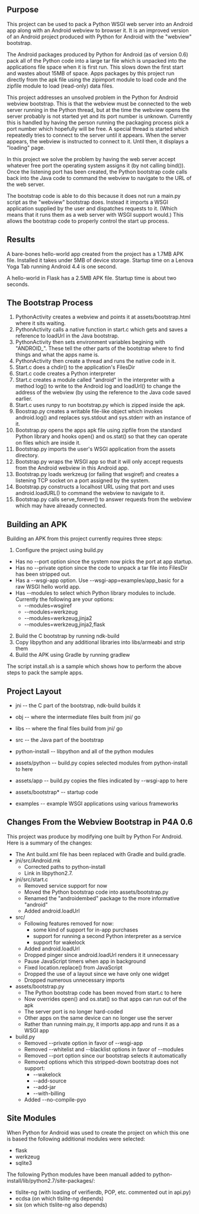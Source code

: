 ## Purpose

This project can be used to pack a Python WSGI web server into an Android app along
with an Android webview to browser it. It is an improved version of an Android
project produced with Python for Android with the "webview" bootstrap.

The Android packages produced by Python for Android (as of version 0.6) pack all
of the Python code into a large tar file which is unpacked into the applications
file space when it is first run. This slows down the first start and wastes about
15MB of space. Apps packages by this project run directly from the apk file using
the zipimport module to load code and the zipfile module to load (read-only) data
files.

This project addresses an unsolved problem in the Python for Android webview
bootstrap. This is that the webview must be connected to the web server running
in the Python thread, but at the time the webview opens the server probably is
not started yet and its port number is unknown. Currently this is handled by
having the person running the packaging process pick a port number which hopefully
will be free. A special thread is started which repeatedly tries to connect to the
server until it appears. When the server appears, the webview is instructed to
connect to it. Until then, it displays a "loading" page.

In this project we solve the problem by having the web server accept whatever
free port the operating system assigns it (by not calling bind()). Once the
listening port has been created, the Python bootstrap code calls back into the
Java code to command the webview to navigate to the URL of the web server.

The bootstrap code is able to do this because it does not run a main.py script
as the "webview" bootstrap does. Instead it imports a WSGI application supplied
by the user and dispatches requests to it. (Which means that it runs them
as a web server with WSGI support would.) This allows the bootstrap code to
properly control the start up process.

## Results

A bare-bones hello-world app created from the project has a 1.7MB APK file.
Installed it takes under 5MB of device storage. Startup time on a Lenova
Yoga Tab running Android 4.4 is one second.

A hello-world in Flask has a 2.5MB APK file. Startup time is about two seconds.

## The Bootstrap Process

1. PythonActivity creates a webview and points it at assets/bootstrap.html
   where it sits waiting.
2. PythonActivity calls a native function in start.c which gets and saves
   a reference to loadUrl in the Java bootstrap.
3. PythonActivity then sets environment variables begining with "ANDROID\_".
   These tell the other parts of the bootstrap where to find things and what
   the apps name is.
4. PythonActivity then create a thread and runs the native code in it.
5. Start.c does a chdir() to the application's FilesDir
6. Start.c code creates a Python interpreter
7. Start.c creates a module called "android" in the interpreter with
   a method log() to write to the Android log and loadUrl() to change
   the address of the webview (by using the reference to the Java code saved
   earlier.
8. Start.c uses runpy to run bootstrap.py which is zipped inside
   the apk.
9. Boostrap.py creates a writable file-like object which invokes android.log()
   and replaces sys.stdout and sys.stderr with an instance of it.
10. Bootstrap.py opens the apps apk file using zipfile from the standard
   Python library and hooks open() and os.stat() so that they can operate
   on files which are inside it.
10. Bootstrap.py imports the user's WSGI application from the assets directory.
11. Bootstrap.py wraps the WSGI app so that it will only accept requests from
   the Android webview in this Android app.
12. Bootstrap.py loads werkzeug (or failing that wsgiref) and creates a listening
   TCP socket on a port assigned by the system.
13. Bootstrap.py constructs a localhost URL using that port and uses
   android.loadURL() to command the webview to navigate to it.
14. Bootstrap.py calls serve\_forever() to answer requests from the webview
  which may have alreaady connected.

## Building an APK

Building an APK from this project currently requires three steps:

1. Configure the project using build.py
 * Has no --port option since the system now picks the port at app startup.
 * Has no --private option since the code to unpack a tar file into
   FilesDir has been stripped out.
 * Has a --wsgi-app option. Use --wsgi-app=examples/app\_basic for
   a raw WSGI hello world app.
 * Has --modules to select which Python library modules to include.
   Currently the following are your options:
   * --modules=wsgiref
   * --modules=werkzeug
   * --modules=werkzeug,jinja2
   * --modules=werkzeug,jinja2,flask
2. Build the C bootstrap by running ndk-build
3. Copy libpython and any additional libraries into libs/armeabi and strip them
4. Build the APK using Gradle by running gradlew

The script install.sh is a sample which shows how to perform the above steps
to pack the sample apps.

## Project Layout

* jni -- the C part of the bootstrap, ndk-build builds it
 * obj -- where the intermediate files built from jni/ go
 * libs -- where the final files build from jni/ go

* src -- the Java part of the bootstrap

* python-install -- libpython and all of the python modules

* assets/python -- build.py copies selected modules from python-install to here

* assets/app -- build.py copies the files indicated by --wsgi-app to here

* assets/bootstrap\* -- startup code

* examples -- example WSGI applications using various frameworks

## Changes From the Webview Bootstrap in P4A 0.6

This project was produce by modifying one built by Python For Android.
Here is a summary of the changes:

* The Ant build.xml file has been replaced with Gradle and build.gradle.
* jni/src/Android.mk
  * Corrected paths to python-install
  * Link in libpython2.7.
* jni/src/start.c
  * Removed service support for now
  * Moved the Python bootstrap code into assets/bootstrap.py
  * Renamed the "androidembed" package to the more informative "android"
  * Added android.loadUrl
* src/
  * Following features removed for now:
    * some kind of support for in-app purchases
    * support for running a second Python interpreter as a service
    * support for wakelock
  * Added android.loadUrl
  * Dropped pinger since android.loadUrl renders it it unnecessary
  * Pause JavaScript timers when app in background
  * Fixed location.replace() from JavaScript
  * Dropped the use of a layout since we have only one widget
  * Dropped numerous unnecessary imports
* assets/bootstrap.py
  * The Python bootstrap code has been moved from start.c to here
  * Now overrides open() and os.stat() so that apps can run out of the apk
  * The server port is no longer hard-coded
  * Other apps on the same device can no longer use the server
  * Rather than running main.py, it imports app.app and runs it as a WSGI app
* build.py
  * Removed --private option in favor of --wsgi-app
  * Removed --whitelist and --blacklist options in favor of --modules
  * Removed --port option since our bootstrap selects it automatically
  * Removed options which this stripped-down bootstrap does not support:
    * --wakelock
    * --add-source
    * --add-jar
    * --with-billing
  * Added --no-compile-pyo

## Site Modules

When Python for Android was used to create the project on which this one is based
the following additional modules were selected:

* flask
* werkzeug
* sqlite3

The following Python modules have been manuall added
to python-install/lib/python2.7/site-packages/:

* tlslite-ng (with loading of verifierdb, POP, etc. commented out in api.py)
* ecdsa (on which tlslite-ng depends)
* six (on which tlslite-ng also depends)

